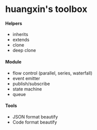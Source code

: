 huangxin's toolbox
====

#### Helpers
- inherits
- extends
- clone
- deep clone

#### Module
- flow control (parallel, series, waterfall)
- event emitter
- publish/subscribe
- state machine
- queue

#### Tools
- JSON format beautify
- Code format beautify
